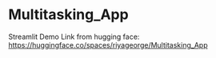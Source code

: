 # Multitasking_App

Streamlit Demo Link from hugging face: https://huggingface.co/spaces/riyageorge/Multitasking_App 
